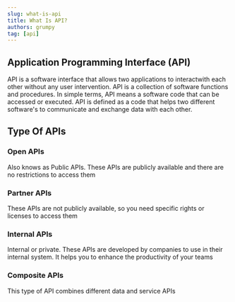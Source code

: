 ```yaml
---
slug: what-is-api
title: What Is API?
authors: grumpy
tag: [api]
---
```


## Application Programming Interface (API)

API is a software interface that allows two applications to interactwith each other without any user intervention. API is a collection of software functions and procedures. In simple terms, API means a software code that can be accessed or executed. API is defined as a code that helps two different software's to communicate and exchange data with each other.

## Type Of APIs

### Open APIs

Also knows as Public APIs. These APIs are publicly available and there are no restrictions to access them

### Partner APIs

These APIs are not publicly available, so you need specific rights or licenses to access them

### Internal APIs

Internal or private. These APIs are developed by companies to use in their internal system. It helps you to enhance the productivity of your teams

### Composite APIs

This type of API combines different data and service APIs
